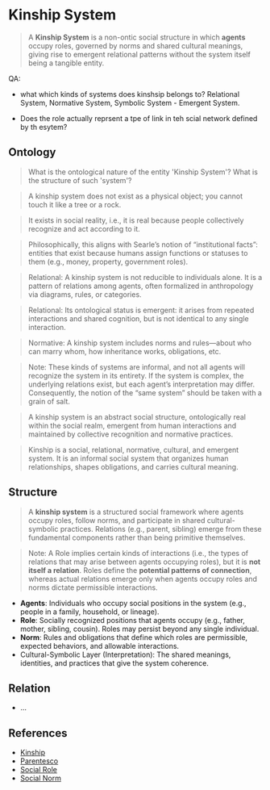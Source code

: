 # Kinship System

> A **Kinship System** is a non-ontic social structure in which **agents** occupy roles, governed by norms and shared cultural meanings, giving rise to emergent relational patterns without the system itself being a tangible entity.

QA:

- what which kinds of systems does kinshsip belongs to? Relational System, Normative System,  Symbolic System - Emergent System.

- Does the role actually reprsent a tpe of link in teh scial network defined by th esytem?

## Ontology

> What is the ontological nature of the entity 'Kinship System'? What is the structure of such 'system'?

> A kinship system does not exist as a physical object; you cannot touch it like a tree or a rock.

> It exists in social reality, i.e., it is real because people collectively recognize and act according to it.

> Philosophically, this aligns with Searle’s notion of “institutional facts”: entities that exist because humans assign functions or statuses to them (e.g., money, property, government roles).

> Relational:  A kinship system is not reducible to individuals alone. It is a pattern of relations among agents, often formalized in anthropology via diagrams, rules, or categories.

> Relational: Its ontological status is emergent: it arises from repeated interactions and shared cognition, but is not identical to any single interaction.

> Normative: A kinship system includes norms and rules—about who can marry whom, how inheritance works, obligations, etc.

> Note: These kinds of systems are informal, and not all agents will recognize the system in its entirety. If the system is complex, the underlying relations exist, but each agent’s interpretation may differ. Consequently, the notion of the “same system” should be taken with a grain of salt.

> A kinship system is an abstract social structure, ontologically real within the social realm, emergent from human interactions and maintained by collective recognition and normative practices.

> Kinship is a social, relational, normative, cultural, and emergent system. It is an informal social system that organizes human relationships, shapes obligations, and carries cultural meaning.

## Structure

> A **kinship system** is a structured social framework where agents occupy roles, follow norms, and participate in shared cultural-symbolic practices. Relations (e.g., parent, sibling) emerge from these fundamental components rather than being primitive themselves.

> Note: A Role implies certain kinds of interactions (i.e., the types of relations that may arise between agents occupying roles), but it is **not itself a relation**. Roles define the **potential patterns of connection**, whereas actual relations emerge only when agents occupy roles and norms dictate permissible interactions.

- **Agents**: Individuals who occupy social positions in the system (e.g., people in a family, household, or lineage).
- **Role**: Socially recognized positions that agents occupy (e.g., father, mother, sibling, cousin). Roles may persist beyond any single individual.
- **Norm**: Rules and obligations that define which roles are permissible, expected behaviors, and allowable interactions.
- Cultural-Symbolic Layer (Interpretation): The shared meanings, identities, and practices that give the system coherence.

## Relation

- ...

## References

- [Kinship](https://en.wikipedia.org/wiki/Kinship)
- [Parentesco](https://es.wikipedia.org/wiki/Parentesco)
- [Social Role](../Onticity/Aontic/Role.md)
- [Social Norm](../Facet/Governance/Regulation/Norm.md)

